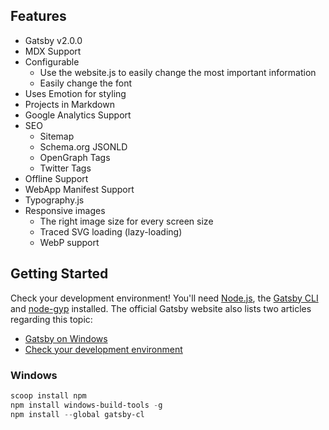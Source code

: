 ## Features

- Gatsby v2.0.0
- MDX Support
- Configurable
    - Use the website.js to easily change the most important information
    - Easily change the font
- Uses Emotion for styling
- Projects in Markdown
- Google Analytics Support
- SEO
    - Sitemap
    - Schema.org JSONLD
    - OpenGraph Tags
    - Twitter Tags
- Offline Support
- WebApp Manifest Support
- Typography.js
- Responsive images
    - The right image size for every screen size
    - Traced SVG loading (lazy-loading)
    - WebP support

## Getting Started

Check your development environment! You'll need [Node.js](https://nodejs.org/en/), the [Gatsby CLI](https://www.gatsbyjs.org/docs/) and [node-gyp](https://github.com/nodejs/node-gyp#installation) installed. The official Gatsby website also lists two articles regarding this topic:
- [Gatsby on Windows](https://www.gatsbyjs.org/docs/gatsby-on-windows/)
- [Check your development environment](https://www.gatsbyjs.org/tutorial/part-zero/)

### Windows

```powershell
scoop install npm
npm install windows-build-tools -g
npm install --global gatsby-cl
```
